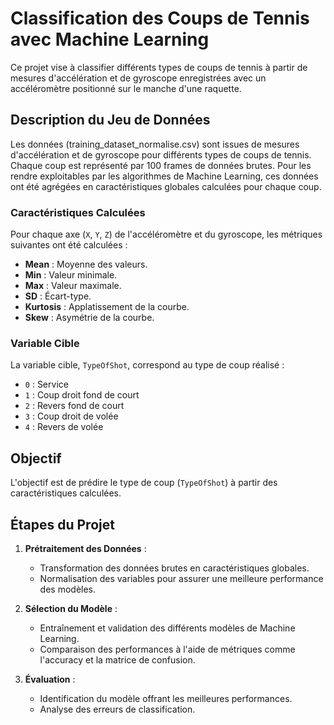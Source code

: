 # Classification des Coups de Tennis avec Machine Learning

Ce projet vise à classifier différents types de coups de tennis à partir de mesures d'accélération et de gyroscope enregistrées avec un accéléromètre positionné sur le manche d'une raquette.

## Description du Jeu de Données

Les données (training_dataset_normalise.csv) sont issues de mesures d'accélération et de gyroscope pour différents types de coups de tennis. Chaque coup est représenté par 100 frames de données brutes. Pour les rendre exploitables par les algorithmes de Machine Learning, ces données ont été agrégées en caractéristiques globales calculées pour chaque coup.

### Caractéristiques Calculées

Pour chaque axe (`X`, `Y`, `Z`) de l'accéléromètre et du gyroscope, les métriques suivantes ont été calculées :

- **Mean** : Moyenne des valeurs.
- **Min** : Valeur minimale.
- **Max** : Valeur maximale.
- **SD** : Écart-type.
- **Kurtosis** : Applatissement de la courbe.
- **Skew** : Asymétrie de la courbe.

### Variable Cible

La variable cible, `TypeOfShot`, correspond au type de coup réalisé :
- `0` : Service
- `1` : Coup droit fond de court
- `2` : Revers fond de court
- `3` : Coup droit de volée
- `4` : Revers de volée

## Objectif

L'objectif est de prédire le type de coup (`TypeOfShot`) à partir des caractéristiques calculées.

## Étapes du Projet

1. **Prétraitement des Données** :
   - Transformation des données brutes en caractéristiques globales.
   - Normalisation des variables pour assurer une meilleure performance des modèles.

2. **Sélection du Modèle** :
   - Entraînement et validation des différents modèles de Machine Learning.
   - Comparaison des performances à l'aide de métriques comme l'accuracy et la matrice de confusion.

3. **Évaluation** :
   - Identification du modèle offrant les meilleures performances.
   - Analyse des erreurs de classification.

